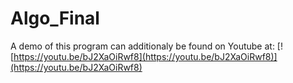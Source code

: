 # Algo_Final
A demo of this program can additionaly be found on Youtube at: 
[![https://youtu.be/bJ2XaOiRwf8](https://youtu.be/bJ2XaOiRwf8)](https://youtu.be/bJ2XaOiRwf8)
